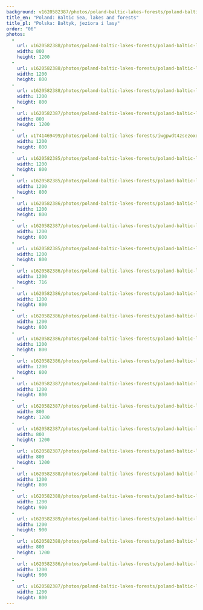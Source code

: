 ```yaml
---
background: v1620582387/photos/poland-baltic-lakes-forests/poland-baltic-lakes-forests-13_cqslpj.jpg
title_en: "Poland: Baltic Sea, lakes and forests"
title_pl: "Polska: Bałtyk, jeziora i lasy"
order: "06"
photos:
  -
    url: v1620582388/photos/poland-baltic-lakes-forests/poland-baltic-lakes-forests-21_whnxcy.jpg
    width: 800
    height: 1200
  -
    url: v1620582388/photos/poland-baltic-lakes-forests/poland-baltic-lakes-forests-18_d2ouaj.jpg
    width: 1200
    height: 800
  -
    url: v1620582388/photos/poland-baltic-lakes-forests/poland-baltic-lakes-forests-19_lw3p65.jpg
    width: 1200
    height: 800
  -
    url: v1620582387/photos/poland-baltic-lakes-forests/poland-baltic-lakes-forests-12_vofvav.jpg
    width: 800
    height: 1200
  -
    url: v1741469499/photos/poland-baltic-lakes-forests/iwgpwdt4zsezoxdqdift.jpg
    width: 1200
    height: 800
  -
    url: v1620582385/photos/poland-baltic-lakes-forests/poland-baltic-lakes-forests-3_cqxbag.jpg
    width: 1200
    height: 800
  -
    url: v1620582385/photos/poland-baltic-lakes-forests/poland-baltic-lakes-forests-4_cp9ejr.jpg
    width: 1200
    height: 800
  -
    url: v1620582386/photos/poland-baltic-lakes-forests/poland-baltic-lakes-forests-11_uozevc.jpg
    width: 1200
    height: 800
  -
    url: v1620582387/photos/poland-baltic-lakes-forests/poland-baltic-lakes-forests-13_cqslpj.jpg
    width: 1200
    height: 800
  -
    url: v1620582385/photos/poland-baltic-lakes-forests/poland-baltic-lakes-forests-5_oj2fhg.jpg
    width: 1200
    height: 800
  -
    url: v1620582386/photos/poland-baltic-lakes-forests/poland-baltic-lakes-forests-6_s7gpg4.jpg
    width: 1200
    height: 716
  -
    url: v1620582386/photos/poland-baltic-lakes-forests/poland-baltic-lakes-forests-7_m3wk5l.jpg
    width: 1200
    height: 800
  -
    url: v1620582386/photos/poland-baltic-lakes-forests/poland-baltic-lakes-forests-8_flqzsl.jpg
    width: 1200
    height: 800
  -
    url: v1620582386/photos/poland-baltic-lakes-forests/poland-baltic-lakes-forests-9_vz9woj.jpg
    width: 1200
    height: 800
  -
    url: v1620582386/photos/poland-baltic-lakes-forests/poland-baltic-lakes-forests-10_szv9kd.jpg
    width: 1200
    height: 800
  -
    url: v1620582387/photos/poland-baltic-lakes-forests/poland-baltic-lakes-forests-14_vzskio.jpg
    width: 1200
    height: 800
  -
    url: v1620582387/photos/poland-baltic-lakes-forests/poland-baltic-lakes-forests-15_n1oxqd.jpg
    width: 800
    height: 1200
  -
    url: v1620582387/photos/poland-baltic-lakes-forests/poland-baltic-lakes-forests-16_svzliw.jpg
    width: 800
    height: 1200
  -
    url: v1620582387/photos/poland-baltic-lakes-forests/poland-baltic-lakes-forests-17_wlij23.jpg
    width: 800
    height: 1200
  -
    url: v1620582388/photos/poland-baltic-lakes-forests/poland-baltic-lakes-forests-20_risnqx.jpg
    width: 1200
    height: 800
  -
    url: v1620582388/photos/poland-baltic-lakes-forests/poland-baltic-lakes-forests-22_zehx0l.jpg
    width: 1200
    height: 900
  -
    url: v1620582389/photos/poland-baltic-lakes-forests/poland-baltic-lakes-forests-23_uylhsr.jpg
    width: 1200
    height: 900
  -
    url: v1620582388/photos/poland-baltic-lakes-forests/poland-baltic-lakes-forests-24_j3riq3.jpg
    width: 800
    height: 1200
  -
    url: v1620582386/photos/poland-baltic-lakes-forests/poland-baltic-lakes-forests-1_bjqsrg.jpg
    width: 1200
    height: 900
  -
    url: v1620582387/photos/poland-baltic-lakes-forests/poland-baltic-lakes-forests-2_hygmzs.jpg
    width: 1200
    height: 800
---
```

